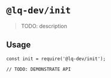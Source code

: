 # `@lq-dev/init`

> TODO: description

## Usage

```
const init = require('@lq-dev/init');

// TODO: DEMONSTRATE API
```
